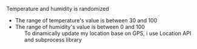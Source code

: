 Temperature and humidity is randomized

<ul>
    <li> The range of temperature's value is between 30 and 100
    <li> The range of humidity's value is between 0 and 100
<ul>
To dinamically update my location base on GPS, i use Location API and subprocess library
